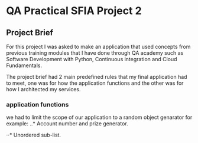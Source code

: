 # QA Practical SFIA Project 2
## Project Brief
For this project I was asked to make an application that used concepts from previous training modules that I have done through QA academy such as Software Development with Python, Continuous integration and Cloud Fundamentals.

The project brief had 2 main predefined rules that my final application had to meet, one was for how the application functions and the other was for how I architected my services.

### application functions
we had to limit the scope of our application to a random object genarator for example:
..* Account number and prize generator.

⋅⋅* Unordered sub-list. 




